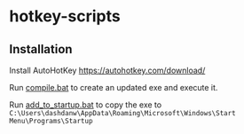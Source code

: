 # hotkey-scripts

## Installation
Install AutoHotKey https://autohotkey.com/download/

Run [compile.bat](compile.bat) to create an updated exe and execute it.

Run [add_to_startup.bat](add_to_startup.bat) to copy the exe to `C:\Users\dashdanw\AppData\Roaming\Microsoft\Windows\Start Menu\Programs\Startup`

